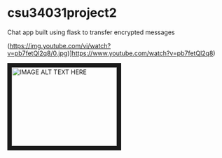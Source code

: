 # csu34031project2
Chat app built using flask to transfer encrypted messages

(https://img.youtube.com/vi/watch?v=pb7fetQl2q8/0.jpg)]https://www.youtube.com/watch?v=pb7fetQl2q8)

<a href="http://www.youtube.com/watch?feature=player_embedded&v=pb7fetQl2q8
" target="_blank"><img src="http://img.youtube.com/vi/pb7fetQl2q8E/0.jpg" 
alt="IMAGE ALT TEXT HERE" width="240" height="180" border="10" /></a>
